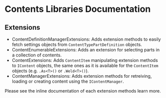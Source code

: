 ﻿# Contents Libraries Documentation



## Extensions

- ContentDefinitionManagerExtensions: Adds extension methods to easily fetch settings objects from `ContentTypePartDefinition` objects.
- ContentEnumerableExtensions: Adds an extension for selecting parts in a collection of contents.
- ContentExtensions: Adds `ContentItem` manipulating extension methods to `IContent` objects, the same ones as it is available for the `ContentItem` objects (e.g. `.As<T>()` or `.Weld<T>()`).
- ContentManagerExtensions: Adds extension methods for retreiving, loading or creating content using the `IContentManager`.

Please see the inline documentation of each extension methods learn more.
